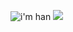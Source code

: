![i'm han](https://i.imgur.com/Rg58CF3.png)
<img src="https://github-readme-stats.vercel.app/api/top-langs/?username=iwasnevergivenaname&layout=compact&theme=react" />

<!--
**iwasnevergivenaname/iwasnevergivenaname** is a ✨ _special_ ✨ repository because its `README.md` (this file) appears on your GitHub profile.

Here are some ideas to get you started:

- 🔭 I’m currently working on ...
- 🌱 I’m currently learning ...
- 👯 I’m looking to collaborate on ...
- 🤔 I’m looking for help with ...
- 💬 Ask me about ...
- 📫 How to reach me: ...
- 😄 Pronouns: ...
- ⚡ Fun fact: ...
-->
